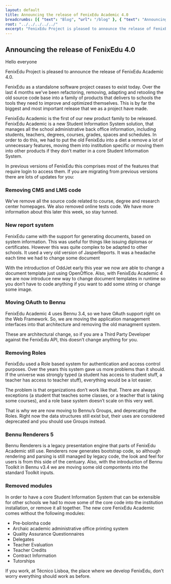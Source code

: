 ```yaml
---
layout: default
title: Announcing the release of FenixEdu Academic 4.0
breadcrumbs: [{ "text": "Blog", "url": "/blog" }, { "text": "Announcing the release of FenixEdu Academic 4.0", "url": "/blog/2014/11/04/fenix-edu-4"}]
root: "../../../../../"
excerpt: "FenixEdu Project is pleased to announce the release of FenixEdu Academic 4.0."
---
```


## Announcing the release of FenixEdu 4.0

Hello everyone

FenixEdu Project is pleased to announce the release of FenixEdu Academic 4.0. 

FenixEdu as a standalone software project ceases to exist today. Over the last 4 months we've been refactoring, removing, adapting and retooling the old source code base into a family of products that delivers to schools the tools they need to improve and optimized themselves. This is by far the biggest and most important release that we as a project have made.

FenixEdu Academic is the first of our new product family to be released. FenixEdu Academic is a new Student Information System solution, that manages all the school administrative back office information, including students, teachers, degrees, courses, grades, spaces and schedules. In order to do this, we had to put the old FenixEdu into a diet a remove a lot of unnecessary features, moving them into institution specific or moving them into other products if they don’t matter in a core Student Information System.

In previous versions of  FenixEdu this comprises most of the features that require login to access them. If you are migrating from previous versions there are lots of updates for you:

### Removing CMS and LMS code

We’ve remove all the source code related to course, degree and research center homepages. We also removed online tests code. We have more information about this later this week, so stay tunned.

### New report system

FenixEdu came with the support for generating documents, based on system information. This was useful for things like issuing diplomas or certificates. However this was quite complex to be adapted to other schools. It used a very old version of JasperReports. It was a headache each time we had to change some document 

With the introduction of OddJet early this year we now are able to change a document template just using OpenOffice. Also, with FenixEdu Academic 4 we are now introduce new way to change document templates in runtime so you don’t have to code anything if you want to add some string or change some image. 

### Moving OAuth to Bennu

FenixEdu Academic 4 uses Bennu 3.4, so we have OAuth support right on the Web Framework. So, we are moving the application management interfaces into that architecture and removing the old managment system. 

These are architectural change, so if you are a Third Party Developer against the FenixEdu API, this doesn’t change anything for you.

### Removing Roles

FenixEdu used a Role based system for authentication and access control purposes. Over the years this system gave us more problems than it should. If the universe was strongly typed (a student has access to student stuff, a teacher has access to teacher stuff), everything would be a lot easier.

The problem is that organizations don’t work like that. There are always exceptions (a student that teaches some classes, or a teacher that is taking some courses), and a role base system doesn’t scale on this very well.

That is why we are now moving to Bennu’s Groups, and deprecating the Roles. Right now the data structures still exist but, their uses are considered deprecated and you should use Groups instead.

### Bennu Renderers 5

Bennu Renderers is a legacy presentation engine that parts of FenixEdu Academic still use. Renderers now generates bootstrap code, so although rendering and parsing is still managed by legacy code, the look and feel for users is from this side of the centuary. Also, with the introduction of Bennu Toolkit in Bennu v3.4 we are moving some old compontents into the standard Toolkit inputs. 

### Removed modules

In order to have a core Student Information System that can be extensible for other schools we had to move some of the core code into the institution installation, or remove it all together. The new core FenixEdu Academic comes without the following modules:

* Pre-bolonha code
* Archaic academic administrative office printing system
* Quality Assurance Questionnaires
* Delegates
* Teacher Evaluation
* Teacher Credits
* Contract Information
* Tutorships

If you work, at Técnico Lisboa, the place where we develop FenixEdu, don’t worry everything should work as before. 



